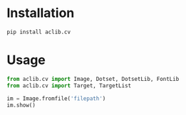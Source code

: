 # Installation
    pip install aclib.cv

# Usage

``` python
from aclib.cv import Image, Dotset, DotsetLib, FontLib
from aclib.cv import Target, TargetList

im = Image.fromfile('filepath')
im.show()
```

